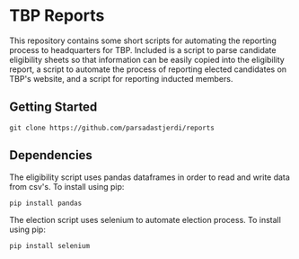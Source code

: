 # TBP Reports
This repository contains some short scripts for automating the reporting process to headquarters for TBP. Included is a script to parse candidate eligibility sheets so that information can be easily copied into the eligibility report, a script to automate the process of reporting elected candidates on TBP's website, and a script for reporting inducted members.

## Getting Started
```
git clone https://github.com/parsadastjerdi/reports
```

## Dependencies
The eligibility script uses pandas dataframes in order to read and write data from csv's.
To install using pip:
```
pip install pandas
```

The election script uses selenium to automate election process.
To install using pip:
```
pip install selenium
```
